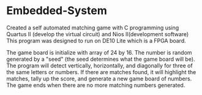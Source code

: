 # Embedded-System



Created a self automated matching game with C programming using Quartus II (develop the virtual circuit) and Nios II(development software) This program was designed to run on DE10 Lite which is a FPGA board. 

The game board is initialize with array of 24 by 16. The number is random generated by a "seed" (the seed determines what the game board will be). The program will detect vertically, horizontally, and diagonally for three of the same letters or numbers. If there are matches found, it will highlight the matches, tally up the score, and generate a new game board of numbers. The game ends when there are no more matching numbers generated.  



